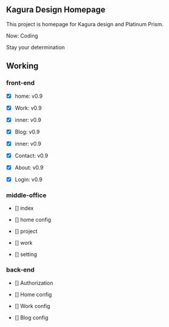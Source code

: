 ## Kagura Design Homepage

This project is homepage for Kagura design and Platinum Prism.

Now: Coding

Stay your determination

## Working

### front-end

- [x] home: v0.9

- [x] Work: v0.9

- [x] inner: v0.9

- [x] Blog: v0.9

- [x] inner: v0.9

- [x] Contact: v0.9

- [x] About: v0.9

- [x] Login: v0.9

### middle-office

- [] index

- [] home config

- [] project

- [] work

- [] setting

### back-end

- [] Authorization

- [] Home config

- [] Work config

- [] Blog config
